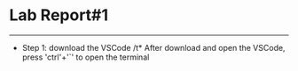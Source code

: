 # Lab Report#1
---
* Step 1: download the VSCode
/t* After download and open the VSCode, press 'ctrl'+'`' to open the terminal
